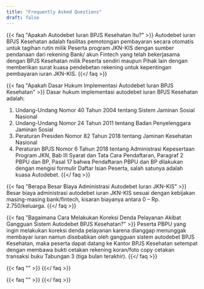 ```yaml
---
title: "Frequently Asked Questions"
draft: false
---
```


{{< faq "Apakah Autodebet Iuran BPJS Kesehatan Itu?" >}}
Autodebet iuran BPJS Kesehatan adalah fasilitas pemotongan pembayaran secara otomatis untuk tagihan rutin milik Peserta program JKN-KIS dengan sumber pendanaan dari rekening Bank/ akun Fintech  yang telah bekerjasama dengan BPJS Kesehatan milik Peserta sendiri maupun Pihak lain dengan memberikan surat kuasa pendebetan rekening untuk kepentingan pembayaran iuran JKN-KIS.
{{</ faq >}}

{{< faq "Apakah Dasar Hukum Implementasi Autodebet Iuran BPJS Kesehatan" >}}
Dasar hukum implementasi autodebet iuran BPJS Kesehatan adalah:

1.	Undang-Undang Nomor 40 Tahun 2004 tentang Sistem Jaminan Sosial Nasional
2.	Undang-Undang Nomor 24 Tahun 2011 tentang Badan Penyelenggara Jaminan Sosial
3.	Peraturan Presiden Nomor 82 Tahun 2018 tentang Jaminan Kesehatan Nasional
4.	Peraturan BPJS Nomor 6 Tahun 2018 tentang Administrasi Kepesertaan Program JKN, Bab III Syarat dan Tata Cara Pendaftaran, Paragraf 2 PBPU dan BP, Pasal 17 bahwa Pendaftaran PBPU dan BP dilakukan dengan mengisi formulir Daftar Isian Peserta, salah satunya adalah kuasa Autodebet.
{{</ faq >}}

{{< faq "Berapa Besar Biaya Administrasi Autodebet Iuran JKN-KIS" >}}
Besar biaya administrasi autodebet iuran JKN-KIS sesuai dengan kebijakan masing-masing bank/fintech, kisaran biayanya antara 0 – Rp. 2.750/keluarga.
{{</ faq >}}

{{< faq "Bagaimana Cara Melakukan Koreksi Denda Pelayanan Akibat Gangguan Sistem Autodebet BPJS Kesehatan?" >}}
Peserta PBPU yang ingin melakukan koreksi denda pelayanan karena dianggap menunggak membayar iuran namun disebabkan oleh gangguan sistem autodebet BPJS Kesehatan, maka peserta dapat datang ke Kantor BPJS Kesehatan setempat dengan membawa bukti cetakan rekening koran/foto copy cetakan transaksi buku Tabungan 3 (tiga bulan terakhir).
{{</ faq >}}

{{< faq "" >}}
{{</ faq >}}

{{< faq "" >}}
{{</ faq >}}

